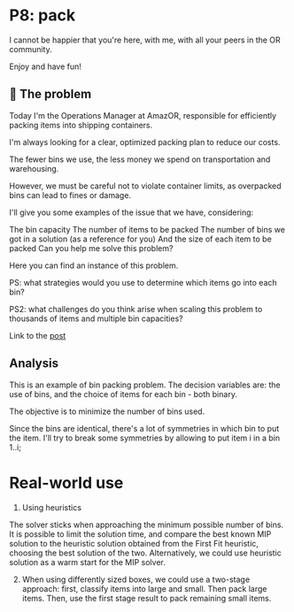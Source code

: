# P8: pack

I cannot be happier that you're here, with me, with all your peers in the OR community.

Enjoy and have fun!

## 🧠 The problem

Today I'm the Operations Manager at AmazOR, responsible for efficiently packing items into shipping containers.

I'm always looking for a clear, optimized packing plan to reduce our costs.

The fewer bins we use, the less money we spend on transportation and warehousing.

However, we must be careful not to violate container limits, as overpacked bins can lead to fines or damage.

I'll give you some examples of the issue that we have, considering:

The bin capacity
The number of items to be packed
The number of bins we got in a solution (as a reference for you)
And the size of each item to be packed
Can you help me solve this problem?

Here you can find an instance of this problem.

PS: what strategies would you use to determine which items go into each bin?

PS2: what challenges do you think arise when scaling this problem to thousands of items and multiple bin capacities?

Link to the [post](https://www.linkedin.com/posts/borjamenendezmoreno_operationsresearch-activity-7271430871214161920-qOxc?utm_source=share&utm_medium=member_desktop)

## Analysis

This is an example of bin packing problem. The decision variables are: the use of bins, and the choice of items for each bin - both binary.

The objective is to minimize the number of bins used.

Since the bins are identical, there's a lot of symmetries in which bin to put the item. I'll try to break some symmetries by allowing to put item i in a bin 1..i;

# Real-world use

1. Using heuristics

The solver sticks when approaching the minimum possible number of bins. It is possible to limit the solution time, and compare the best known MIP solution to the heuristic solution obtained from the First Fit heuristic, choosing the best solution of the two. Alternatively, we could use heuristic solution as a warm start for the MIP solver.

2. When using differently sized boxes, we could use a two-stage approach: first, classify items into large and small. Then pack large items. Then, use the first stage result to pack remaining small items.
